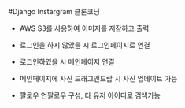 #Django Instargram 클론코딩
- AWS S3를 사용하여 이미지를 저장하고 출력

- 로그인을 하지 않았을 시 로그인페이지로 연결
- 로그인하였을 시 메인페이지 연결 
- 메인페이지에 사진 드래그앤드랍 시 사진 업데이트 가능
- 팔로우 언팔로우 구성, 타 유저 아이디로 검색가능
